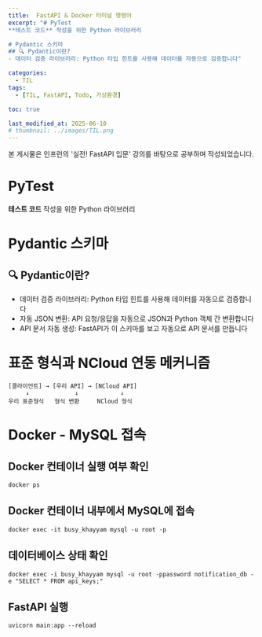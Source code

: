 ```yaml
---
title:  FastAPI & Docker 터미널 명령어
excerpt: "# PyTest
**테스트 코드** 작성을 위한 Python 라이브러리

# Pydantic 스키마
## 🔍 Pydantic이란?
- 데이터 검증 라이브러리: Python 타입 힌트를 사용해 데이터를 자동으로 검증합니다"

categories:
  - TIL
tags:
  - [TIL, FastAPI, Todo, 가상환경]

toc: true

last_modified_at: 2025-06-10
# thumbnail: ../images/TIL.png
---
```


본 게시물은 인프런의 '실전! FastAPI 입문' 강의를 바탕으로 공부하며 작성되었습니다.

# PyTest
**테스트 코드** 작성을 위한 Python 라이브러리

# Pydantic 스키마
## 🔍 Pydantic이란?
- 데이터 검증 라이브러리: Python 타입 힌트를 사용해 데이터를 자동으로 검증합니다
- 자동 JSON 변환: API 요청/응답을 자동으로 JSON과 Python 객체 간 변환합니다
- API 문서 자동 생성: FastAPI가 이 스키마를 보고 자동으로 API 문서를 만듭니다

# 표준 형식과 NCloud 연동 메커니즘
```text
[클라이언트] → [우리 API] → [NCloud API]
     ↓             ↓            ↓
우리 표준형식   형식 변환     NCloud 형식
```

# Docker - MySQL 접속
## Docker 컨테이너 실행 여부 확인
```
docker ps
```

## Docker 컨테이너 내부에서 MySQL에 접속
```
docker exec -it busy_khayyam mysql -u root -p
```
## 데이터베이스 상태 확인
```
docker exec -i busy_khayyam mysql -u root -ppassword notification_db -e "SELECT * FROM api_keys;"
```

## FastAPI 실행
```
uvicorn main:app --reload
```